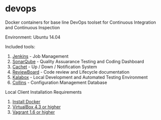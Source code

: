 # devops
Docker containers for base line DevOps toolset for Continuous Integration and Continuous Inspection

Environment: 
  Ubuntu 14.04

Included tools:
  1. [Jenkins](https://jenkins.io/) - Job Management
  2. [SonarQube](http://www.sonarqube.org/) - Quality Assuarance Testing and Coding Dashboard
  3. [Cachet](https://cachethq.io/) - Up / Down / Notification System
  4. [ReviewBoard](https://www.reviewboard.org/) - Code review and Lifecycle documentation
  5. [Kalabox](https://kalabox.io) - Local Development and Automated Testing Environment
  6. [Collins](http://tumblr.github.io/collins/index.html) - Configuration Management Database


Local Client Installation Requirements
  1. [Install Docker](https://docs.docker.com/v1.8/installation/ubuntulinux/)
  2. [VirtualBox 4.3 or higher](http://www.olindata.com/blog/2014/07/installing-vagrant-and-virtual-box-ubuntu-1404-lts)
  3. [Vagrant 1.6 or higher](http://www.olindata.com/blog/2014/07/installing-vagrant-and-virtual-box-ubuntu-1404-lts)
